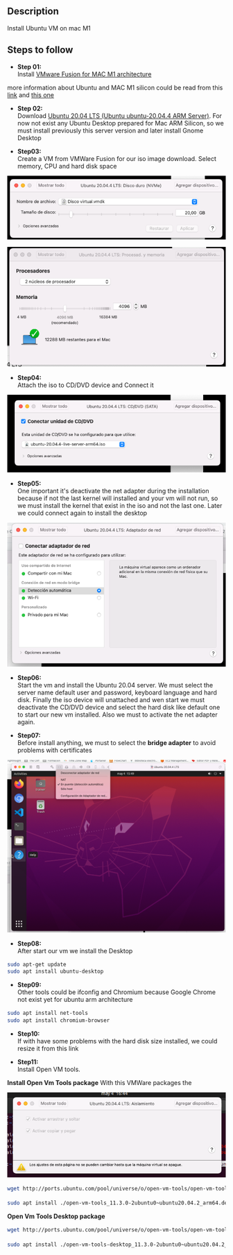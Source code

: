 ## Description
Install Ubuntu VM on mac M1

## Steps to follow

- **Step 01:**<br>
Install [VMware Fusion for MAC M1 architecture](https://www.vmware.com/es/products/fusion.html)

more information about Ubuntu and MAC M1 silicon could be read from this [link](https://communities.vmware.com/t5/Fusion-for-Apple-Silicon-Tech/Tips-Techniques-Gotchas-for-the-Tech-Preview/ta-p/2893986?attachment-id=108286) and [this one](https://gist.github.com/rhaleblian/44f2cb4418ee978603dc0b15dadf0e02)

- **Step 02:**<br>
Download [Ubuntu 20.04 LTS (Ubuntu ubuntu-20.04.4 ARM Server)](https://ubuntu.com/download/server/arm). For now not exist any Ubuntu Desktop prepared for Mac ARM Silicon, so we must install previously this server version and later install Gnome Desktop

- **Step03:**<br>
Create a VM from VMWare Fusion for our iso image download. Select memory, CPU and hard disk space

![VM Hard disk](captures/vm_hd.png "VM Hard disk")


![VM Memory](captures/vm_memory.png "VM Memory")

- **Step04:**<br>
Attach the iso to CD/DVD device and Connect it

![VM ISO](captures/vm_iso.png "VM ISO")

- **Step05:**<br>
One important it's deactivate the net adapter during the installation because if not the last kernel will installed and your vm will not run, so we must install the kernel that exist in the iso and not the last one. Later we could connect again to install the desktop

![VM net adapter](captures/net_adapter_vm.png "VM net adapter")

- **Step06:**<br>
Start the vm and install the Ubuntu 20.04 server. We must select the server name default user and password, keyboard language and hard disk. Finally the iso device will unattached and wen start we must deactivate the CD/DVD device and select the hard disk like default one to start our new vm installed. Also we must to activate the net adapter again.

- **Step07:**<br>
Before install anything, we must to select the **bridge adapter** to avoid problems with certificates

![VM bridge net adapter](captures/vm_net_bridgth_adapter.png "VM bridge net adapter")

- **Step08:**<br>
After start our vm we install the Desktop

```sh
sudo apt-get update
sudo apt install ubuntu-desktop
```
- **Step09:**<br>
Other tools could be ifconfig and Chromium because Google Chrome not exist yet for ubuntu arm architecture

```sh
sudo apt install net-tools
sudo apt install chromium-browser
```

- **Step10:**<br>
If with have some problems with the hard disk size installed, we could resize it from this link

- **Step11:**<br>
Install Open VM tools.

**Install Open Vm Tools package**
With this VMWare packages the

![VMware extension tools](captures/vm_tools.png "VMware extension tools")

```sh
wget http://ports.ubuntu.com/pool/universe/o/open-vm-tools/open-vm-tools_11.3.0-2ubuntu0~ubuntu20.04.2_arm64.deb

sudo apt install ./open-vm-tools_11.3.0-2ubuntu0~ubuntu20.04.2_arm64.deb
```

**Open Vm Tools Desktop package**
```sh
wget http://ports.ubuntu.com/pool/universe/o/open-vm-tools/open-vm-tools-desktop_11.3.0-2ubuntu0~ubuntu20.04.2_arm64.deb

sudo apt install ./open-vm-tools-desktop_11.3.0-2ubuntu0~ubuntu20.04.2_arm64.deb
```
